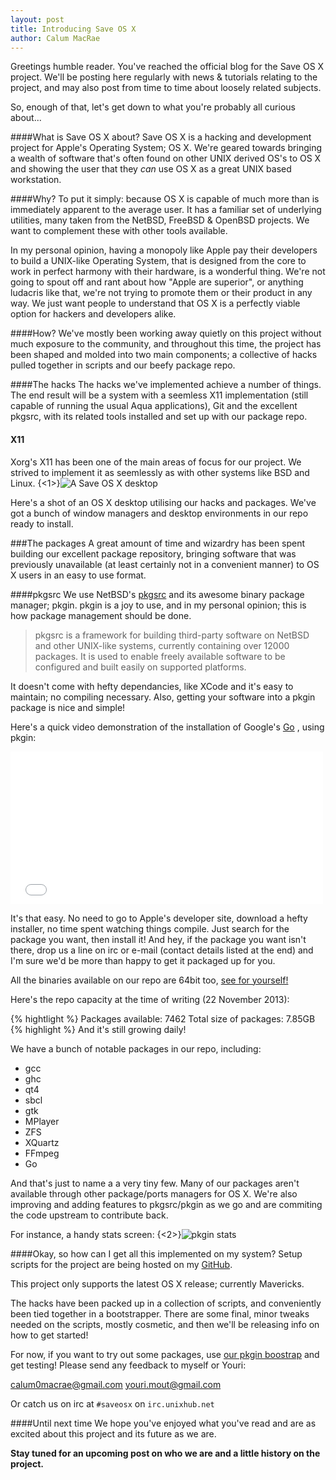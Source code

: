 ```yaml
---
layout: post
title: Introducing Save OS X
author: Calum MacRae
---
```

Greetings humble reader. You've reached the official blog for the Save OS X project. We'll be posting here regularly with news & tutorials relating to the project, and may also post from time to time about loosely related subjects.

So, enough of that, let's get down to what you're probably all curious about...

####What is Save OS X about?
Save OS X is a hacking and development project for Apple's Operating System; OS X. We're geared towards bringing a wealth of software that's often found on other UNIX derived OS's to OS X and showing the user that they *can* use OS X as a great UNIX based workstation.

####Why?
To put it simply: because OS X is capable of much more than is immediately apparent to the average user. It has a familiar set of underlying utilities, many taken from the NetBSD, FreeBSD & OpenBSD projects. We want to complement these with other tools available.

In my personal opinion, having a monopoly like Apple pay their developers to build a UNIX-like Operating System, that is designed from the core to work in perfect harmony with their hardware, is a wonderful thing. We're not going to spout off and rant about how "Apple are superior", or anything ludacris like that, we're not trying to promote them or their product in any way. We just want people to understand that OS X is a perfectly viable option for hackers and developers alike.

####How?
We've mostly been working away quietly on this project without much exposure to the community, and throughout this time, the project has been shaped and molded into two main components; a collective of hacks pulled together in scripts and our beefy package repo.

####The hacks
The hacks we've implemented achieve a number of things. The end result will be a system with a seemless X11 implementation (still capable of running the usual Aqua applications), Git and the excellent pkgsrc, with its related tools installed and set up with our package repo.

#### X11
Xorg's X11 has been one of the main areas of focus for our project. We strived to implement it as seemlessly as with other systems like BSD and Linux.
{<1>}![A Save OS X desktop](http://paste.unixhub.net/index.php/QVav/)

Here's a shot of an OS X desktop utilising our hacks and packages.
We've got a bunch of window managers and desktop environments in our repo ready to install.

###The packages
A great amount of time and wizardry has been spent building our excellent package repository, bringing software that was previously unavailable (at least certainly not in a convenient manner) to OS X users in an easy to use format. 

####pkgsrc
We use NetBSD's [pkgsrc](http://pkgsrc.org/) and its awesome binary package manager; pkgin.
pkgin is a joy to use, and in my personal opinion; this is how package management should be done.
>pkgsrc is a framework for building third-party software on NetBSD and other UNIX-like systems, currently containing over 12000 packages. It is used to enable freely available software to be configured and built easily on supported platforms.

It doesn't come with hefty dependancies, like XCode and it's easy to maintain; no compiling necessary. Also, getting your software into a pkgin package is nice and simple!

Here's a quick video demonstration of the installation of Google's [Go](http://golang.org/) , using pkgin:

<iframe src="//player.vimeo.com/video/80066069" width="500" height="244" frameborder="0" webkitallowfullscreen mozallowfullscreen allowfullscreen></iframe>

It's that easy. No need to go to Apple's developer site, download a hefty installer, no time spent watching things compile. Just search for the package you want, then install it! And hey, if the package you want isn't there, drop us a line on irc or e-mail (contact details listed at the end) and I'm sure we'd be more than happy to get it packaged up for you.


All the binaries available on our repo are 64bit too, [see for yourself!](http://saveosx.org/packages/Darwin/2013Q2/x86_64/)

Here's the repo capacity at the time of writing (22 November 2013):

{% hightlight %}
Packages available: 7462
Total size of packages: 7.85GB
{% highlight %}
And it's still growing daily!
 
We have a bunch of notable packages in our repo, including:
 
* gcc
* ghc
* qt4
* sbcl
* gtk
* MPlayer
* ZFS
* XQuartz
* FFmpeg
* Go
 
And that's just to name a a very tiny few. Many of our packages aren't available through other package/ports managers for OS X.
We're also improving and adding features to pkgsrc/pkgin as we go and are commiting the code upstream to contribute back.

For instance, a handy stats screen:
{<2>}![pkgin stats](http://paste.unixhub.net/index.php/aRZ)

####Okay, so how can I get all this implemented on my system?
Setup scripts for the project are being hosted on my [GitHub](https://github.com/Phyrne/saveosx).

This project only supports the latest OS X release; currently Mavericks.

The hacks have been packed up in a collection of scripts, and conveniently been tied together in a bootstrapper. There are some final, minor tweaks needed on the scripts, mostly cosmetic, and then we'll be releasing info on how to get started!

For now, if you want to try out some packages, use [our pkgin boostrap](http://saveosx.org/packages/Darwin/bootstrap/bootstrap-x86_64.pkg) and get  testing!
Please send any feedback to myself or Youri:

<a href="mailto:calum0macrae@gmail.com">calum0macrae@gmail.com</a>
<a href="mailto:youri.mout@gmail.com">youri.mout@gmail.com</a>

Or catch us on irc at `#saveosx` on `irc.unixhub.net`

####Until next time
We hope you've enjoyed what you've read and are as excited about this project and its future as we are.

**Stay tuned for an upcoming post on who we are and a little history on the project.**
